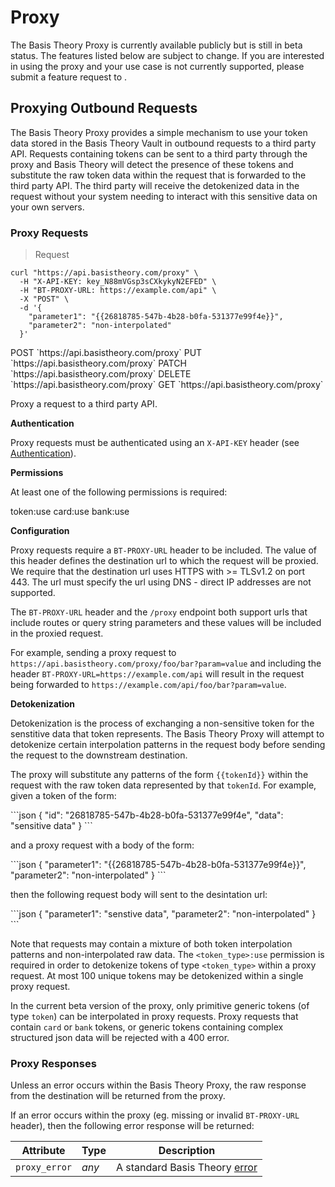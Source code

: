 # Proxy

<aside class="notice">
  <span>The Basis Theory Proxy is currently available publicly but is still in beta status. The features listed below are subject to change. If you are interested in using the proxy and your use case is not currently supported, please submit a feature request to <a href="mailto:support@basistheory.com?subject=Proxy Feature Request"></a>.</span>
</aside>

## Proxying Outbound Requests

The Basis Theory Proxy provides a simple mechanism to use your token data stored in the Basis Theory Vault in outbound requests to a third party API.
Requests containing tokens can be sent to a third party through the proxy and Basis Theory will detect the presence of these tokens and substitute the raw token data within the request that is forwarded to the third party API. The third party will receive the detokenized data in the request without your system needing to interact with this sensitive data on your own servers.

### Proxy Requests

> Request

```shell
curl "https://api.basistheory.com/proxy" \
  -H "X-API-KEY: key_N88mVGsp3sCXkykyN2EFED" \
  -H "BT-PROXY-URL: https://example.com/api" \
  -X "POST" \
  -d '{
    "parameter1": "{{26818785-547b-4b28-b0fa-531377e99f4e}}",
    "parameter2": "non-interpolated"
  }'
```

<span class="http-method post">
  <span class="method-wrapper">
    <span class="box-method">POST</span>
  </span>
  `https://api.basistheory.com/proxy`
</span>

<span class="http-method put">
  <span class="method-wrapper">
    <span class="box-method">PUT</span>
  </span>
  `https://api.basistheory.com/proxy`
</span>

<span class="http-method patch">
  <span class="method-wrapper">
    <span class="box-method">PATCH</span>
  </span>
  `https://api.basistheory.com/proxy`
</span>

<span class="http-method delete">
  <span class="method-wrapper">
    <span class="box-method">DELETE</span>
  </span>
  `https://api.basistheory.com/proxy`
</span>

<span class="http-method get">
  <span class="method-wrapper">
    <span class="box-method">GET</span>
  </span>
  `https://api.basistheory.com/proxy`
</span>

Proxy a request to a third party API.

**Authentication**

Proxy requests must be authenticated using an `X-API-KEY` header (see [Authentication](#authentication)). 

**Permissions**

At least one of the following permissions is required:

<p class="scopes">
  <span class="scope">token:use</span>
  <span class="scope">card:use</span>
  <span class="scope">bank:use</span>
</p>

**Configuration**

Proxy requests require a `BT-PROXY-URL` header to be included. The value of this header defines the destination url to which the request will be proxied.
We require that the destination url uses HTTPS with >= TLSv1.2 on port 443. The url must specify the url using DNS - direct IP addresses are not supported.
  
The `BT-PROXY-URL` header and the `/proxy` endpoint both support urls that include routes or query string parameters and these values will be included in the proxied request. 

For example, sending a proxy request to `https://api.basistheory.com/proxy/foo/bar?param=value` and including the header `BT-PROXY-URL=https://example.com/api` will result in the request being forwarded to `https://example.com/api/foo/bar?param=value`.

**Detokenization**

Detokenization is the process of exchanging a non-sensitive token for the senstitive data that token represents. The Basis Theory Proxy will attempt to detokenize certain interpolation patterns in the request body before sending the request to the downstream destination.

The proxy will substitute any patterns of the form `{{tokenId}}` within the request with the raw token data represented by that `tokenId`. For example,
given a token of the form:

<div class="center-column"></div>
```json
{
    "id": "26818785-547b-4b28-b0fa-531377e99f4e",
    "data": "sensitive data"
}
```  

and a proxy request with a body of the form:

<div class="center-column"></div>
```json
{
    "parameter1": "{{26818785-547b-4b28-b0fa-531377e99f4e}}",
    "parameter2": "non-interpolated"
}
```  

then the following request body will sent to the desintation url:

<div class="center-column"></div>
```json
{
    "parameter1": "senstive data",
    "parameter2": "non-interpolated"
}
```

Note that requests may contain a mixture of both token interpolation patterns and non-interpolated raw data. The `<token_type>:use` permission is required in order to detokenize tokens of type `<token_type>` within a proxy request. At most 100 unique tokens may be detokenized within a single proxy request.

<aside class="notice">
  <span>In the current beta version of the proxy, only primitive generic tokens (of type <code>token</code>) can be interpolated in proxy requests. Proxy requests that contain <code>card</code> or <code>bank</code> tokens, or generic tokens containing complex structured json data will be rejected with a 400 error.</span>
</aside>

### Proxy Responses

Unless an error occurs within the Basis Theory Proxy, the raw response from the destination will be returned from the proxy.

If an error occurs within the proxy (eg. missing or invalid `BT-PROXY-URL` header), then the following error response will be returned:

| Attribute     | Type  | Description                              |
|---------------|-------|------------------------------------------|
| `proxy_error` | *any* | A standard Basis Theory [error](#errors) |
  